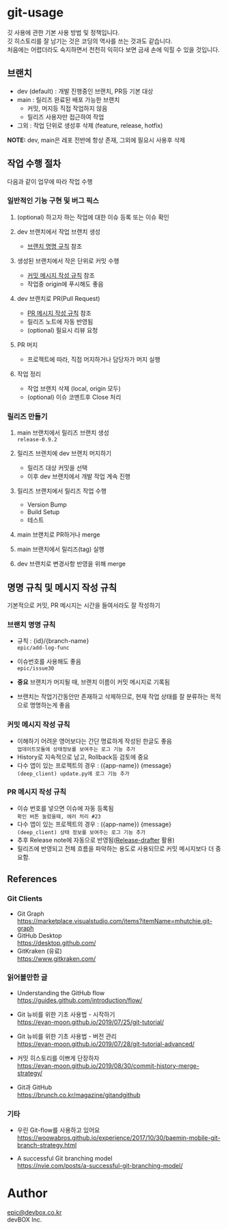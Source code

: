 # git-usage
깃 사용에 관한 기본 사용 방법 및 정책입니다.  
깃 히스토리를 잘 남기는 것은 코딩의 역사를 쓰는 것과도 같습니다.  
처음에는 어렵더라도 숙지하면서 천천히 익히다 보면 금새 손에 익힐 수 있을 것입니다. 

## 브랜치
- dev (default) : 개발 진행중인 브랜치, PR등 기본 대상
- main : 릴리즈 완료된 배포 가능한 브랜치
    - 커밋, 머지등 직접 작업하지 않음
    - 릴리즈 사용자만 접근하여 작업
- 그외 : 작업 단위로 생성후 삭제 (feature, release, hotfix)

**NOTE:** dev, main은 레포 전반에 항상 존재, 그외에 필요시 사용후 삭제


## 작업 수행 절차
다음과 같이 업무에 따라 작업 수행

### 일반적인 기능 구현 및 버그 픽스
1. (optional) 하고자 하는 작업에 대한 이슈 등록 또는 이슈 확인

2. dev 브랜치에서 작업 브랜치 생성
    - [브랜치 명명 규칙](#브랜치-명명-규칙) 참조  

3. 생성된 브랜치에서 작은 단위로 커밋 수행
    - [커밋 메시지 작성 규칙](#커밋-메시지-작성-규칙) 참조 
    - 작업중 origin에 푸시해도 좋음

4. dev 브랜치로 PR(Pull Request)
    - [PR 메시지 작성 규칙](#PR-메시지-작성-규칙) 참조 
    - 릴리즈 노트에 자동 반영됨
    - (optional) 필요시 리뷰 요청

5. PR 머지
    - 프로젝트에 따라, 직접 머지하거나 담당자가 머지 실행

6. 작업 정리
    - 작업 브랜치 삭제 (local, origin 모두)
    - (optional) 이슈 코멘트후 Close 처리


### 릴리즈 만들기
1. main 브랜치에서 릴리즈 브랜치 생성   
    ```release-0.9.2```

2. 릴리즈 브랜치에 dev 브랜치 머지하기
    - 릴리즈 대상 커밋을 선택
    - 이후 dev 브랜치에서 개발 작업 계속 진행

3. 릴리즈 브랜치에서 릴리즈 작업 수행
    - Version Bump
    - Build Setup 
    - 테스트

4. main 브랜치로 PR하거나 merge

5. main 브랜치에서 릴리즈(tag) 실행

6. dev 브랜치로 변경사항 반영을 위해 merge


## 명명 규칙 및 메시지 작성 규칙
기본적으로 커밋, PR 메시지는 시간을 들여서라도 잘 작성하기

### 브랜치 명명 규칙
- 규칙 : {id}/{branch-name}  
```epic/add-log-func```

- 이슈번호를 사용해도 좋음  
```epic/issue30```
- **중요** 브랜치가 머지될 때, 브랜치 이름이 커밋 메시지로 기록됨
- 브랜치는 작업기간동안만 존재하고 삭제하므로, 현재 작업 상태를 잘 분류하는 목적으로 명명하는게 좋음


### 커밋 메시지 작성 규칙
- 이해하기 어려운 영어보다는 간단 명료하게 작성된 한글도 좋음  
```업데이트모듈에 상태정보를 보여주는 로그 기능 추가```
- History로 지속적으로 남고, Rollback등 검토에 중요
- 다수 앱이 있는 프로젝트의 경우 : ({app-name}) {message}  
```(deep_client) update.py에 로그 기능 추가```

### PR 메시지 작성 규칙
- 이슈 번호를 넣으면 이슈에 자동 등록됨  
```확인 버튼 눌렀을때, 에러 처리 #23```
- 다수 앱이 있는 프로젝트의 경우 : ({app-name}) {message}  
```(deep_client) 상태 정보를 보여주는 로그 기능 추가```
- 추후 Release note에 자동으로 반영됨([Release-drafter](#https://github.com/release-drafter/release-drafter) 활용)
- 릴리즈에 반영되고 전체 흐름을 파악하는 용도로 사용되므로 커밋 메시지보다 더 중요함.

## References

### Git Clients
- Git Graph  
https://marketplace.visualstudio.com/items?itemName=mhutchie.git-graph
- GitHub Desktop  
https://desktop.github.com/
- GitKraken (유료)  
https://www.gitkraken.com/

### 읽어볼만한 글
- Understanding the GitHub flow  
https://guides.github.com/introduction/flow/

- Git 뉴비를 위한 기초 사용법 - 시작하기  
https://evan-moon.github.io/2019/07/25/git-tutorial/

- Git 뉴비를 위한 기초 사용법 - 버전 관리  
https://evan-moon.github.io/2019/07/28/git-tutorial-advanced/

- 커밋 히스토리를 이쁘게 단장하자   
https://evan-moon.github.io/2019/08/30/commit-history-merge-strategy/

- Git과 GitHub  
https://brunch.co.kr/magazine/gitandgithub


### 기타
- 우린 Git-flow를 사용하고 있어요  
https://woowabros.github.io/experience/2017/10/30/baemin-mobile-git-branch-strategy.html

- A successful Git branching model  
https://nvie.com/posts/a-successful-git-branching-model/


  


# Author
epic@devbox.co.kr  
devBOX Inc.